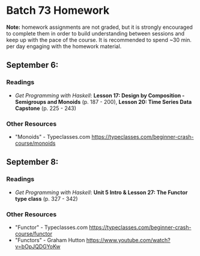 # Batch 73 Homework
**Note:** homework assignments are not graded, but it is strongly encouraged to complete them in order to build understanding between sessions and keep up with the pace of the course. It is recommended to spend ~30 min. per day engaging with the homework material.

## September 6:

### Readings
* *Get Programming with Haskell*: **Lesson 17: Design by Composition - Semigroups and Monoids** (p. 187 - 200), **Lesson 20: Time Series Data Capstone** (p. 225 - 243)


### Other Resources
* "Monoids" - Typeclasses.com
https://typeclasses.com/beginner-crash-course/monoids

## September 8:

### Readings
* *Get Programming with Haskell*: **Unit 5 Intro & Lesson 27: The Functor type class** (p. 327 - 342)


### Other Resources
* "Functor" - Typeclasses.com
https://typeclasses.com/beginner-crash-course/functor
* "Functors" - Graham Hutton https://www.youtube.com/watch?v=bOpJQDGYoKw